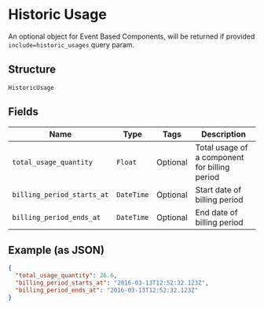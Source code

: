 
# Historic Usage

An optional object for Event Based Components, will be returned if provided `include=historic_usages` query param.

## Structure

`HistoricUsage`

## Fields

| Name | Type | Tags | Description |
|  --- | --- | --- | --- |
| `total_usage_quantity` | `Float` | Optional | Total usage of a component for billing period |
| `billing_period_starts_at` | `DateTime` | Optional | Start date of billing period |
| `billing_period_ends_at` | `DateTime` | Optional | End date of billing period |

## Example (as JSON)

```json
{
  "total_usage_quantity": 26.6,
  "billing_period_starts_at": "2016-03-13T12:52:32.123Z",
  "billing_period_ends_at": "2016-03-13T12:52:32.123Z"
}
```

